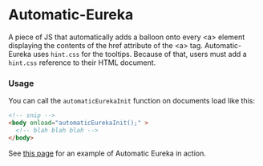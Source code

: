 # Automatic-Eureka
A piece of JS that automatically adds a balloon onto every &lt;a> element displaying the contents of the href attribute of the &lt;a&gt; tag.
Automatic-Eureka uses `hint.css` for the tooltips. Because of that, users must add a `hint.css` reference to their HTML document.

### Usage
You can call the `automaticEurekaInit` function on documents load like this:
```html
<!-- snip -->
<body onload="automaticEurekaInit();" >
  <!-- blah blah blah -->
</body>
```
See [this page](http://kiedtl.surge.sh/projects/autoeureka) for an example of Automatic Eureka in action.
